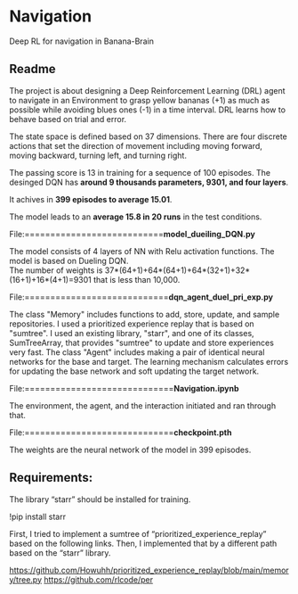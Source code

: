 # Navigation
Deep RL for navigation in Banana-Brain

## Readme

The project is about designing a Deep Reinforcement Learning (DRL) agent to navigate in an Environment to grasp yellow bananas (+1) as much as possible while avoiding blues ones (-1) in a time interval. DRL learns how to behave based on trial and error.

The state space is defined based on 37 dimensions. There are four discrete actions that set the direction of movement including moving forward, moving backward, turning left, and turning right.    

The passing score is 13 in training for a sequence of 100 episodes. The desinged DQN has **around 9 thousands parameters, 9301,  and four layers**.

It achives in **399 episodes to average 15.01**. 

The model leads to an **average 15.8 in 20 runs** in the test conditions.




File:===========================**model_dueiling_DQN.py**

The model consists of 4 layers of NN with Relu activation functions. The model is based on Dueling DQN.  
The number of weights is 37*(64+1)+64*(64+1)+64*(32+1)+32*(16+1)+16*(4+1)=9301 that is less than 10,000.

File:============================**dqn_agent_duel_pri_exp.py**

The class "Memory" includes functions to add, store, update, and sample repositories. I used a prioritized experience replay that is based on "sumtree". 
I used an existing library, "starr", and one of its classes, SumTreeArray, that provides "sumtree" to update and store experiences very fast.
The class "Agent" includes making a pair of identical neural networks for the base and target. 
The learning mechanism calculates errors for updating the base network and soft updating the target network.

File:=============================**Navigation.ipynb**

The environment, the agent, and the interaction initiated and ran through that.

File:=============================**checkpoint.pth**

The weights are the neural network of the model in 399 episodes.



## Requirements:


The library “starr” should be installed for training.

!pip install starr

First, I tried to implement a sumtree  of “prioritized_experience_replay” based on the following links. Then, I implemented that by a different path based on the “starr” library.
 
https://github.com/Howuhh/prioritized_experience_replay/blob/main/memory/tree.py
https://github.com/rlcode/per
